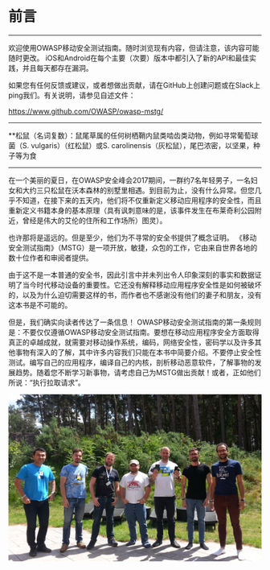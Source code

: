 # 前言

---
欢迎使用OWASP移动安全测试指南。随时浏览现有内容，但请注意，该内容可能随时更改。 iOS和Android在每个主要（次要）版本中都引入了新的API和最佳实践，并且每天都存在漏洞。

如果您有任何反馈或建议，或者想做出贡献，请在GitHub上创建问题或在Slack上ping我们。有关说明，请参见自述文件：

<https://www.github.com/OWASP/owasp-mstg/>

---

**松鼠（名词复数）：鼠尾草属的任何树栖鞘内鼠类啮齿类动物，例如寻常葡萄球菌（S. vulgaris）（红松鼠）或S. carolinensis（灰松鼠），尾巴浓密，以坚果，种子等为食

---

在一个美丽的夏日，在OWASP安全峰会2017期间，一群约7名年轻男子，一名妇女和大约三只松鼠在沃本森林的别墅里相遇。到目前为止，没有什么异常。但您几乎不知道，在接下来的五天内，他们将不仅重新定义移动应用程序的安全性，而且重新定义书籍本身的基本原理（具有讽刺意味的是，该事件发生在布莱奇利公园附近，曾经是伟大的艾伦的住所和工作场所）图灵）。

也许那将是遥远的。但是至少，他们为不寻常的安全书提供了概念证明。 《移动安全测试指南》（MSTG）是一项开放，敏捷，众包的工作，它由来自世界各地的数十位作者和审阅者提供。

由于这不是一本普通的安全书，因此引言中并未列出令人印象深刻的事实和数据证明了当今时代移动设备的重要性。它还没有解释移动应用程序安全性是如何被破坏的，以及为什么迫切需要这样的书，而作者也不感谢没有他们的妻子和朋友，没有这本书是不可能的。

但是，我们确实向读者传达了一条信息！ OWASP移动安全测试指南的第一条规则是：不要仅仅遵循OWASP移动安全测试指南。要想在移动应用程序安全方面取得真正的卓越成就，就需要对移动操作系统，编码，网络安全性，密码学以及许多其他事物有深入的了解，其中许多内容我们只能在本书中简要介绍。不要停止安全性测试。编写自己的应用程序，编译自己的内核，剖析移动恶意软件，了解事物的发展趋势。随着您不断学习新事物，请考虑自己为MSTG做出贡献！或者，正如他们所说：“执行拉取请求”。

![Summit Team](Images/summit-team.jpg)

